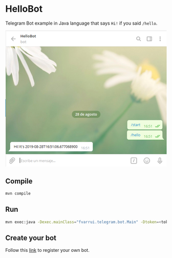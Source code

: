 # HelloBot

Telegram Bot example in Java language that says `Hi!` if you said `/hello`.

![HelloBot in action](docs/image01.png)

## Compile 

```bash
mvn compile
```

## Run

```bash
mvn exec:java -Dexec.mainClass="fvarrui.telegram.bot.Main" -Dtoken=<token> -Dusername=<username>
```

## Create your bot 

Follow this [link](https://telegram.me/botfather) to register your own bot.
